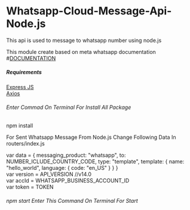 # Whatsapp-Cloud-Message-Api-Node.js
This api is used to message to whatsapp number using node.js

This module create based on meta whatsapp documentation
<br>
#[DOCUMENTATION](https://developers.facebook.com/docs/whatsapp/cloud-api/get-started)

<h5>Requirements</h5>

[Express JS](https://expressjs.com/)
<br>
[Axios](https://www.npmjs.com/package/axios)

<h6>Enter Commad On Terminal For Install All Package</h6>
npm install 

For Sent Whatsapp Message From Node.js Change Following Data In routers/index.js

<p>
var data = {
    messaging_product: "whatsapp",
    to: NUMBER_ICLUDE_COUNTRY_CODE,
    type: "template",
    template: {
      name: "hello_world",
      language: {
        code: "en_US"
      }
    }
  }
    <br>
  var version = API_VERSION //v14.0
    <br>
  var accId = WHATSAPP_BUSINESS_ACCOUNT_ID
    <br>
  var token = TOKEN
    <br>
  </p>
  
  <h6>npm start Enter This Command On Terminal For Start</h6>
